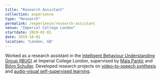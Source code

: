 ```yaml
---
title: "Research Assistant"
collection: experience
type: "Research"
permalink: /experience/research-assistant
venue: "Imperial College London"
startdate: 2019-02-01
date: 2019-10-01
location: "London, GB"
---
```


Worked as a research assistant in the [Intelligent Behaviour Understanding Group (IBUG)](https://ibug.doc.ic.ac.uk/) at Imperial College London, supervised by [Maja Pantic](https://scholar.google.com/citations?user=ygpxbK8AAAAJ&hl=en) and [Björn Schuller](http://www.schuller.one/). Developed research projects on [video-to-speech synthesis](/publications/endtoendvts) and [audio-visual self-supervised learning](/publications/lira).